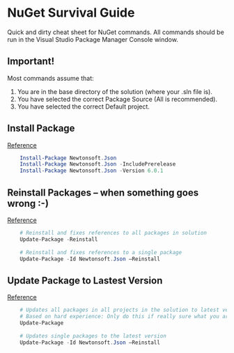 # NuGet Survival Guide
Quick and dirty cheat sheet for NuGet commands. All commands should be run in the Visual Studio Package Manager Console window. 
## Important!
Most commands assume that:

 1. You are in the base directory of the solution (where your .sln file is).
 2. You have selected the correct Package Source (All is recommended).
 3. You have selected the correct Default project.

## Install Package
[Reference](https://docs.microsoft.com/en-us/nuget/tools/ps-ref-install-package)
```powershell
    Install-Package Newtonsoft.Json
    Install-Package Newtonsoft.Json -IncludePrerelease
    Install-Package Newtonsoft.Json -Version 6.0.1
```

## Reinstall Packages – when something goes wrong :-)
[Reference](https://docs.microsoft.com/en-us/nuget/tools/ps-ref-update-package)
```powershell
    # Reinstall and fixes references to all packages in solution
    Update-Package -Reinstall
    
    # Reinstall and fixes references to a single package
    Update-Package -Id Newtonsoft.Json –Reinstall
```

## Update Package to Lastest Version
[Reference](https://docs.microsoft.com/en-us/nuget/tools/ps-ref-update-package)
```powershell
    # Updates all packages in all projects in the solution to latest version
    # Based on hard experience: Only do this if really sure what you are doing.
    Update-Package
    
    # Updates single packages to the latest version
    Update-Package -Id Newtonsoft.Json –Reinstall
```
